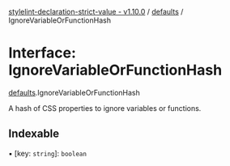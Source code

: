 [stylelint-declaration-strict-value - v1.10.0](../README.md) / [defaults](../modules/defaults.md) / IgnoreVariableOrFunctionHash

# Interface: IgnoreVariableOrFunctionHash

[defaults](../modules/defaults.md).IgnoreVariableOrFunctionHash

A hash of CSS properties to ignore variables or functions.

## Indexable

▪ [key: `string`]: `boolean`
